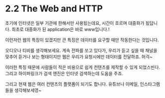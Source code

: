 # 2.2 The Web and HTTP

초기에 인터넷은 일부 기관에 한해서만 사용됬는데요, 시간이 흐르며 대중화가 됬답니다. 최초로 대중화가 된 application은 바로 www입니다.!



이런저런 웹의 특징이 있겠지만 큰 특징은 데이터를 요구할 때만 작동한다는 것입니다.

오디오나 티비를 생각해보세요. 계속 전파를 쏘고 있다가, 우리가 듣고 싶을 때 채널을 맞추어 듣거나 보는 형태이지만 웹은 우리가 요청시에만 데이터를 전달하죠. 허걱~

이러한 특징 때문에 사람들이 적은 비용으로 쉽게 컨텐츠를 제작할 수 있게 되었스빈다. 그리고 하이퍼링크가 검색 엔진은 인터넷 검색하는데 도움을 주죠.

그리고 현재 웹은 여러 컨텐츠의 플랫폼이 되기도 합니다. 유튜브나 이메일, 인스타그램들을 생각해보세영~



